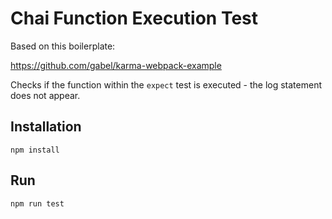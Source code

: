 # Chai Function Execution Test

Based on this boilerplate:

https://github.com/gabel/karma-webpack-example

Checks if the function within the `expect` test is executed - the log statement does not appear.


## Installation

```npm install```

## Run

```
npm run test
```
